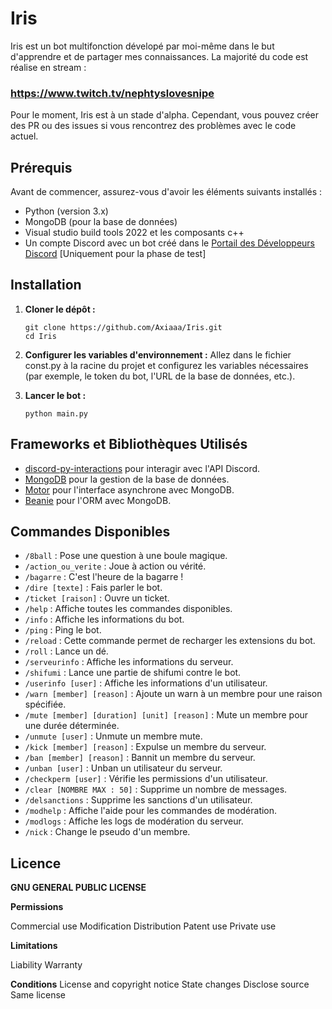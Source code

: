 # Iris

Iris est un bot multifonction dévelopé par moi-même dans le but d'apprendre et de partager mes connaissances.
La majorité du code est réalise en stream :

### https://www.twitch.tv/nephtyslovesnipe

Pour le moment, Iris est à un stade d'alpha. Cependant, vous pouvez créer des PR ou des issues si vous rencontrez des problèmes avec le code actuel.

## Prérequis

Avant de commencer, assurez-vous d'avoir les éléments suivants installés :

- Python (version 3.x)
- MongoDB (pour la base de données)
- Visual studio build tools 2022 et les composants c++
- Un compte Discord avec un bot créé dans le [Portail des Développeurs Discord](https://discord.com/developers/applications) [Uniquement pour la phase de test]

## Installation

1. **Cloner le dépôt :**

   ```
   git clone https://github.com/Axiaaa/Iris.git
   cd Iris
   ```

2. **Configurer les variables d'environnement :**
   Allez dans le fichier const.py à la racine du projet et configurez les variables nécessaires (par exemple, le token du bot, l'URL de la base de données, etc.).

3. **Lancer le bot :**
   ```
   python main.py
   ```

## Frameworks et Bibliothèques Utilisés

- [discord-py-interactions](https://github.com/discord-py-interactions/discord-py-interactions) pour interagir avec l'API Discord.
- [MongoDB](https://www.mongodb.com/) pour la gestion de la base de données.
- [Motor](https://motor.readthedocs.io/en/stable/) pour l'interface asynchrone avec MongoDB.
- [Beanie](https://roman-right.github.io/beanie/) pour l'ORM avec MongoDB.

## Commandes Disponibles

- `/8ball` : Pose une question à une boule magique.
- `/action_ou_verite` : Joue à action ou vérité.
- `/bagarre` : C'est l'heure de la bagarre !
- `/dire [texte]` : Fais parler le bot.
- `/ticket [raison]` : Ouvre un ticket.
- `/help` : Affiche toutes les commandes disponibles.
- `/info` : Affiche les informations du bot.
- `/ping` : Ping le bot.
- `/reload` : Cette commande permet de recharger les extensions du bot.
- `/roll` : Lance un dé.
- `/serveurinfo` : Affiche les informations du serveur.
- `/shifumi` : Lance une partie de shifumi contre le bot.
- `/userinfo [user]` : Affiche les informations d'un utilisateur.
- `/warn [member] [reason]` : Ajoute un warn à un membre pour une raison spécifiée.
- `/mute [member] [duration] [unit] [reason]` : Mute un membre pour une durée déterminée.
- `/unmute [user]` : Unmute un membre mute.
- `/kick [member] [reason]` : Expulse un membre du serveur.
- `/ban [member] [reason]` : Bannit un membre du serveur.
- `/unban [user]` : Unban un utilisateur du serveur.
- `/checkperm [user]` : Vérifie les permissions d'un utilisateur.
- `/clear [NOMBRE MAX : 50]` : Supprime un nombre de messages.
- `/delsanctions` : Supprime les sanctions d'un utilisateur.
- `/modhelp` : Affiche l'aide pour les commandes de modération.
- `/modlogs` : Affiche les logs de modération du serveur.
- `/nick` : Change le pseudo d'un membre.

## Licence

**GNU GENERAL PUBLIC LICENSE**

**Permissions**

Commercial use
Modification
Distribution
Patent use
Private use

**Limitations**

Liability
Warranty

**Conditions**
License and copyright notice
State changes
Disclose source
Same license
